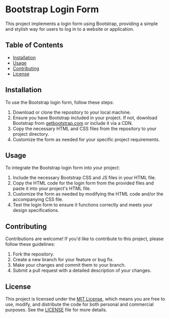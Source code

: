 # Bootstrap Login Form

This project implements a login form using Bootstrap, providing a simple and stylish way for users to log in to a website or application.

## Table of Contents
- [Installation](#installation)
- [Usage](#usage)
- [Contributing](#contributing)
- [License](#license)

## Installation
To use the Bootstrap login form, follow these steps:

1. Download or clone the repository to your local machine.
2. Ensure you have Bootstrap included in your project. If not, download Bootstrap from [getbootstrap.com](https://getbootstrap.com/) or include it via a CDN.
3. Copy the necessary HTML and CSS files from the repository to your project directory.
4. Customize the form as needed for your specific project requirements.

## Usage
To integrate the Bootstrap login form into your project:

1. Include the necessary Bootstrap CSS and JS files in your HTML file.
2. Copy the HTML code for the login form from the provided files and paste it into your project's HTML file.
3. Customize the form as needed by modifying the HTML code and/or the accompanying CSS file.
4. Test the login form to ensure it functions correctly and meets your design specifications.

## Contributing
Contributions are welcome! If you'd like to contribute to this project, please follow these guidelines:

1. Fork the repository.
2. Create a new branch for your feature or bug fix.
3. Make your changes and commit them to your branch.
4. Submit a pull request with a detailed description of your changes.

## License
This project is licensed under the [MIT License](LICENSE), which means you are free to use, modify, and distribute the code for both personal and commercial purposes. See the [LICENSE](LICENSE) file for more details.
